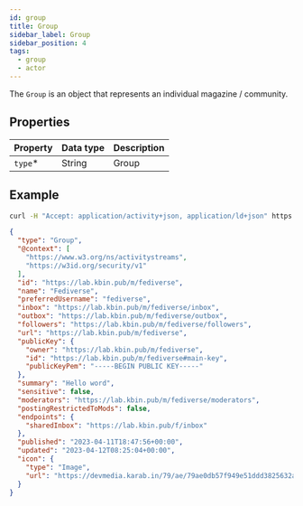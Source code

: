 ```yaml
---
id: group
title: Group
sidebar_label: Group
sidebar_position: 4
tags:
  - group
  - actor
---
```


The `Group` is an object that represents an individual magazine / community.

## Properties

| Property | Data type | Description |
|----------|-----------|-------------|
| `type`\* | String    | Group       |

## Example

```bash
curl -H "Accept: application/activity+json, application/ld+json" https://dev.karab.in/m/fediverse
```

```json
{
  "type": "Group",
  "@context": [
    "https://www.w3.org/ns/activitystreams",
    "https://w3id.org/security/v1"
  ],
  "id": "https://lab.kbin.pub/m/fediverse",
  "name": "Fediverse",
  "preferredUsername": "fediverse",
  "inbox": "https://lab.kbin.pub/m/fediverse/inbox",
  "outbox": "https://lab.kbin.pub/m/fediverse/outbox",
  "followers": "https://lab.kbin.pub/m/fediverse/followers",
  "url": "https://lab.kbin.pub/m/fediverse",
  "publicKey": {
    "owner": "https://lab.kbin.pub/m/fediverse",
    "id": "https://lab.kbin.pub/m/fediverse#main-key",
    "publicKeyPem": "-----BEGIN PUBLIC KEY-----"
  },
  "summary": "Hello word",
  "sensitive": false,
  "moderators": "https://lab.kbin.pub/m/fediverse/moderators",
  "postingRestrictedToMods": false,
  "endpoints": {
    "sharedInbox": "https://lab.kbin.pub/f/inbox"
  },
  "published": "2023-04-11T18:47:56+00:00",
  "updated": "2023-04-12T08:25:04+00:00",
  "icon": {
    "type": "Image",
    "url": "https://devmedia.karab.in/79/ae/79ae0db57f949e51ddd3825632a2f0496a319db6527699b3c000ecf1f4857680.png"
  }
}
```